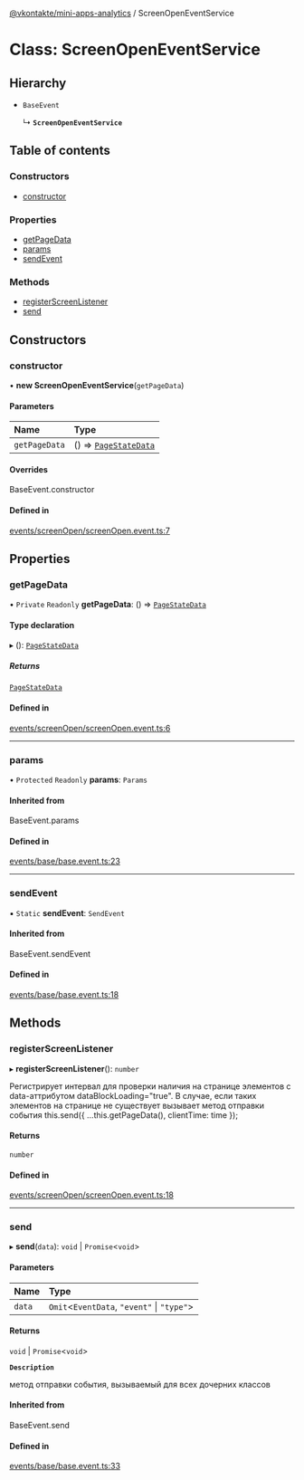 [@vkontakte/mini-apps-analytics](../README.md) / ScreenOpenEventService

# Class: ScreenOpenEventService

## Hierarchy

- `BaseEvent`

  ↳ **`ScreenOpenEventService`**

## Table of contents

### Constructors

- [constructor](ScreenOpenEventService.md#constructor)

### Properties

- [getPageData](ScreenOpenEventService.md#getpagedata)
- [params](ScreenOpenEventService.md#params)
- [sendEvent](ScreenOpenEventService.md#sendevent)

### Methods

- [registerScreenListener](ScreenOpenEventService.md#registerscreenlistener)
- [send](ScreenOpenEventService.md#send)

## Constructors

### constructor

• **new ScreenOpenEventService**(`getPageData`)

#### Parameters

| Name | Type |
| :------ | :------ |
| `getPageData` | () => [`PageStateData`](../README.md#pagestatedata) |

#### Overrides

BaseEvent.constructor

#### Defined in

[events/screenOpen/screenOpen.event.ts:7](https://github.com/VKCOM/mini-apps-analytics/blob/8833675/packages/core/src/events/screenOpen/screenOpen.event.ts#L7)

## Properties

### getPageData

• `Private` `Readonly` **getPageData**: () => [`PageStateData`](../README.md#pagestatedata)

#### Type declaration

▸ (): [`PageStateData`](../README.md#pagestatedata)

##### Returns

[`PageStateData`](../README.md#pagestatedata)

#### Defined in

[events/screenOpen/screenOpen.event.ts:6](https://github.com/VKCOM/mini-apps-analytics/blob/8833675/packages/core/src/events/screenOpen/screenOpen.event.ts#L6)

___

### params

• `Protected` `Readonly` **params**: `Params`

#### Inherited from

BaseEvent.params

#### Defined in

[events/base/base.event.ts:23](https://github.com/VKCOM/mini-apps-analytics/blob/8833675/packages/core/src/events/base/base.event.ts#L23)

___

### sendEvent

▪ `Static` **sendEvent**: `SendEvent`

#### Inherited from

BaseEvent.sendEvent

#### Defined in

[events/base/base.event.ts:18](https://github.com/VKCOM/mini-apps-analytics/blob/8833675/packages/core/src/events/base/base.event.ts#L18)

## Methods

### registerScreenListener

▸ **registerScreenListener**(): `number`

Регистрирует интервал для проверки наличия на странице элементов с data-аттрибутом dataBlockLoading="true".
В случае, если таких элементов на странице не существует вызывает метод отправки события
this.send({ ...this.getPageData(), clientTime: time });

#### Returns

`number`

#### Defined in

[events/screenOpen/screenOpen.event.ts:18](https://github.com/VKCOM/mini-apps-analytics/blob/8833675/packages/core/src/events/screenOpen/screenOpen.event.ts#L18)

___

### send

▸ **send**(`data`): `void` \| `Promise`<`void`\>

#### Parameters

| Name | Type |
| :------ | :------ |
| `data` | `Omit`<`EventData`, ``"event"`` \| ``"type"``\> |

#### Returns

`void` \| `Promise`<`void`\>

**`Description`**

метод отправки события, вызываемый для всех дочерних классов

#### Inherited from

BaseEvent.send

#### Defined in

[events/base/base.event.ts:33](https://github.com/VKCOM/mini-apps-analytics/blob/8833675/packages/core/src/events/base/base.event.ts#L33)
